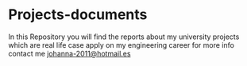 # Projects-documents
In this Repository you will find the reports about my university projects which are real life case apply on my engineering career for more info contact me johanna-2011@hotmail.es
